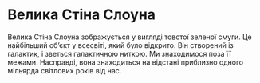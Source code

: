 # Велика Стіна Слоуна

Велика Стіна Слоуна зображується у вигляді товстої зеленої смуги. Це найбільший
об’єкт у всесвіті, який було відкрито. Він створений із галактик, і зветься
галактичною ниткою. Ми знаходимося поза її межами. Насправді, вона знаходиться
на відстані приблизно одного мільярда світлових років від нас.
